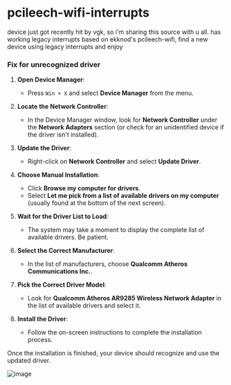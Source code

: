 # pcileech-wifi-interrupts
device just got recently hit by vgk, so i'm sharing this source with u all.
has working legacy interrupts based on ekknod's pcileech-wifi, find a new device using legacy interrupts and enjoy

### Fix for unrecognized driver

1. **Open Device Manager**:
   - Press `Win + X` and select **Device Manager** from the menu.

2. **Locate the Network Controller**:
   - In the Device Manager window, look for **Network Controller** under the **Network Adapters** section (or check for an unidentified device if the driver isn't installed).

3. **Update the Driver**:
   - Right-click on **Network Controller** and select **Update Driver**.

4. **Choose Manual Installation**:
   - Click **Browse my computer for drivers**.
   - Select **Let me pick from a list of available drivers on my computer** (usually found at the bottom of the next screen).

5. **Wait for the Driver List to Load**:
   - The system may take a moment to display the complete list of available drivers. Be patient.

6. **Select the Correct Manufacturer**:
   - In the list of manufacturers, choose **Qualcomm Atheros Communications Inc.**.

7. **Pick the Correct Driver Model**:
   - Look for **Qualcomm Atheros AR9285 Wireless Network Adapter** in the list of available drivers and select it.

8. **Install the Driver**:
   - Follow the on-screen instructions to complete the installation process.

Once the installation is finished, your device should recognize and use the updated driver.

![image](https://github.com/user-attachments/assets/098e2e16-345d-4843-9df8-c43d38d8e2e5)
